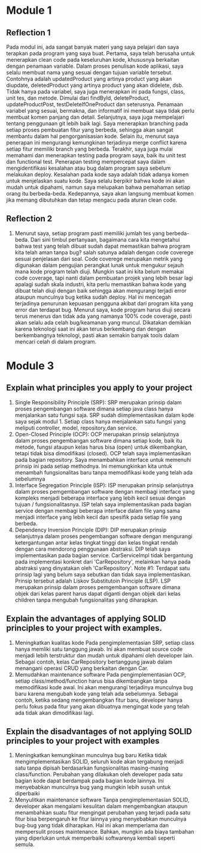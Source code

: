 # Module 1
## Reflection 1
Pada modul ini, ada sangat banyak materi yang saya pelajari dan saya terapkan pada program yang saya buat. Pertama, saya telah berusaha untuk menerapkan clean code pada keseluruhan kode, khususnya berkaitan dengan penamaan variable. Dalam proses penulisan kode aplikasi, saya selalu membuat nama yang sesuai dengan tujuan variable tersebut. Contohnya adalah updatedProduct yang artinya product yang akan diupdate, deletedProduct yang artinya product yang akan didelete, dsb. Tidak hanya pada variabel, saya juga menerapkan ini pada fungsi, class, unit tes, dan metode. Dimulai dari findById, deleteProduct, updateProductPost, testDeleteIfOneProduct dan seterusnya. Penamaan variabel yang sesuai, bermakna, dan informatif ini membuat saya tidak perlu membuat komen panjang dan detail. Selanjutnya, saya juga mempelajari tentang penggunaan git lebih baik lagi. Saya menerapkan branching pada setiap proses pembuatan fitur yang berbeda, sehingga akan sangat membantu dalam hal pengorganisasian kode. Selain itu, menurut saya penerapan ini mengurangi kemungkinan terjadinya merge conflict karena setiap fitur memiliki branch yang berbeda. Terakhir, saya juga mulai memahami dan menerapkan testing pada program saya, baik itu unit test dan functional test. Penerapan testing mempercepat saya dalam mengidentifikasi kesalahan atau bug dalam program saya sebelum melakukan deploy. Kesalahan pada kode saya adalah tidak adanya komen untuk menjelaskan suatu kode. Saya selalu berpikir bahwa kode ini akan mudah untuk dipahami, namun saya melupakan bahwa pemahaman setiap orang itu berbeda-beda. Kedepannya, saya akan langsung membuat komen jika memang dibutuhkan dan tetap mengacu pada aturan clean code. 

## Reflection 2
1. Menurut saya, setiap program pasti memiliki jumlah tes yang berbeda-beda. Dari sini timbul pertanyaan, bagaimana cara kita mengetahui bahwa test yang telah dibuat sudah dapat memastikan bahwa program kita telah aman tanpa bug? salah satunya adalah dengan code coverege sesuai penjelasan dari soal. Code coverege merupakan metrik yang digunakan dalam pengujian perangkat lunak untuk mengukur sejauh mana kode program telah diuji. Mungkin saat ini kita belum memakai code coverage, tapi nanti dalam pembuatan projek yang lebih besar lagi apalagi sudah skala industri, kita perlu memastikan bahwa kode yang dibuat telah diuji dengan baik sehingga akan mengurangi terjadi error ataupun munculnya bug ketika sudah deploy. Hal ini mencegah terjadinya penurunan kepuasan pengguna akibat dari program kita yang error dan terdapat bug. Menurut saya, kode program harus diuji secara terus menerus dan tidak ada yang namanya 100% code coverage, pasti akan selalu ada celah bug/keamanan yang muncul. Dikatakan demikian karena teknologi saat ini akan terus berkembang dan dengan berkembangnya teknologi, pasti akan semakin banyak tools dalam mencari celah di dalam program.

# Module 3
## Explain what principles you apply to your project
1. Single Responsibility Principle (SRP): SRP merupakan prinsip dalam proses pengembangan software dimana setiap java class hanya menjalankan satu fungsi saja. SRP sudah diimplementasikan dalam kode saya sejak modul 1. Setiap class hanya menjalankan satu fungsi yang meliputi controller, model, repository,dan service.
2. Open-Closed Principle (OCP): OCP merupakan prinsip selanjutnya dalam proses pengembangan software dimana setiap kode, baik itu metode, fungsi ataupun kelas harus bisa (open) untuk dikembangkan, tetapi tidak bisa dimodifikasi (closed). OCP telah saya implementasikan pada bagian repository. Saya menambahkan interface untuk memenuhi prinsip ini pada setiap methodnya. Ini memungkinkan kita untuk menambah fungsionalitas baru tanpa memodifikasi kode yang telah ada sebelumnya
3. Interface Segregation Principle (ISP): ISP merupakan prinsip selanjutnya dalam proses pemgembangan software dengan membagi interface yang kompleks menjadi beberapa interface yang lebih kecil sesuai dengan tujuan / fungsionalitasnya. ISP telah saya implementasikan pada bagian service dengan membagi beberapa interface dalam file yang sama menjadi interface yang lebih kecil dan spesifik pada setiap file yang berbeda.
4. Dependency Inversion Principle (DIP): DIP merupakan prinsip selanjutnya dalam proses pengembangan software dengan mengurangi ketergantungan antar kelas tingkat tinggi dan kelas tingkat rendah dengan cara mendorong penggunaan abstraksi. DIP telah saya implementasikan pada bagian service. CarServiceImpl tidak bergantung pada implementasi konkret dari 'CarRepository', melainkan hanya pada abstraksi yang dinyatakan oleh 'CarRepository'.
Note #1: Terdapat satu prinsip lagi yang belum saya sebutkan dan tidak saya implementasikan. Prinsip tersebut adalah Liskov Substitutoin Principle (LSP). LSP merupakan prinsip dalam proses pemgembangan software dimana objek dari kelas parent harus dapat diganti dengan objek dari kelas children tanpa mengubah fungsionalitas yang diharapkan.

## Explain the advantages of applying SOLID principles to your project with examples.
1. Meningkatkan kualitas kode
Pada pengimplementasian SRP, setiap class hanya memliki satu tanggung jawab. Ini akan membuat source code menjadi lebih terstruktur dan mudah untuk dipahami oleh developer lain. Sebagai contoh, kelas CarRepository bertanggung jawab dalam menangani operasi CRUD yang berkaitan dengan Car.
2. Memudahkan maintenance software
Pada pengimplementasian OCP, setiap class/method/function harus bisa dikembangkan tanpa memodifikasi kode awal. Ini akan mengurangi terjadinya munculnya bug baru karena mengubah kode yang telah ada sebelumnya. Sebagai contoh, ketika sedang mengembangkan fitur baru, developer hanya perlu fokus pada fitur yang akan dibuatnya mengingat kode yang telah ada tidak akan dimodifikasi lagi.

## Explain the disadvantages of not applying SOLID principles to your project with examples
1. Meningkatkan kemungkinan munculnya bug baru
Ketika tidak mengimplementasikan SOLID, seluruh kode akan tergabung menjadi satu tanpa dipisah berdasarkan fungsionalitas masing-masing class/function. Perubahan yang dilakukan oleh developer pada satu bagian kode dapat berdampak pada bagian kode lainnya. Ini menyebabkan munculnya bug yang mungkin lebih susah untuk diperbaiki
2. Menyulitkan maintenance software
Tanpa pengimplementasian SOLID, developer akan mengalami kesulitan dalam mengembangkan ataupun menambahkan suatu fitur mengingat perubahan yang terjadi pada satu fitur bisa berpengaruh ke fitur lainnya yang menyebabkan munculnya bug-bug yang tidak diharapkan. Hal ini akan memperlama dan mempersulit proses maintenance. Bahkan, mungkin ada biaya tambahan yang diperlukan untuk memperbaiki softwarenya kembali seperti semula.

